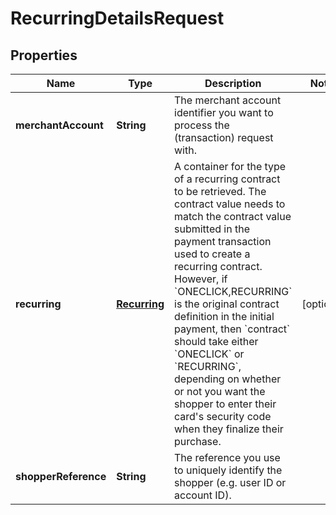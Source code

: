 

# RecurringDetailsRequest


## Properties

| Name | Type | Description | Notes |
|------------ | ------------- | ------------- | -------------|
|**merchantAccount** | **String** | The merchant account identifier you want to process the (transaction) request with. |  |
|**recurring** | [**Recurring**](Recurring.md) | A container for the type of a recurring contract to be retrieved.  The contract value needs to match the contract value submitted in the payment transaction used to create a recurring contract. However, if &#x60;ONECLICK,RECURRING&#x60; is the original contract definition in the initial payment, then &#x60;contract&#x60; should take either &#x60;ONECLICK&#x60; or &#x60;RECURRING&#x60;, depending on whether or not you want the shopper to enter their card&#39;s security code when they finalize their purchase. |  [optional] |
|**shopperReference** | **String** | The reference you use to uniquely identify the shopper (e.g. user ID or account ID). |  |



